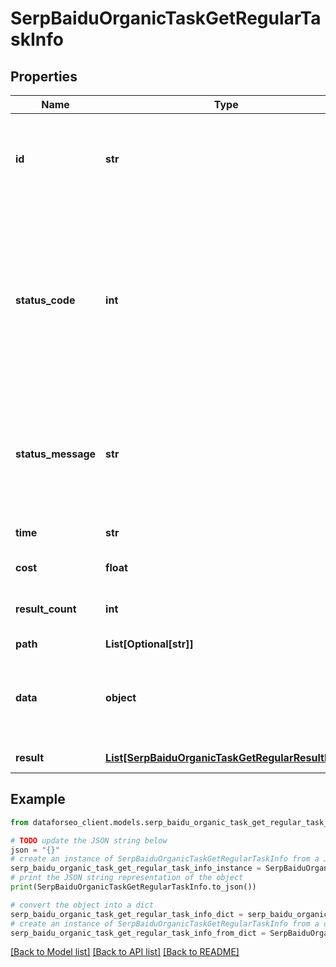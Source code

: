 # SerpBaiduOrganicTaskGetRegularTaskInfo


## Properties

Name | Type | Description | Notes
------------ | ------------- | ------------- | -------------
**id** | **str** | task identifier unique task identifier in our system in the UUID format | [optional] 
**status_code** | **int** | status code of the task generated by DataForSEO, can be within the following range: 10000-60000 you can find the full list of the response codes here | [optional] 
**status_message** | **str** | informational message of the task you can find the full list of general informational messages here | [optional] 
**time** | **str** | execution time, seconds | [optional] 
**cost** | **float** | total tasks cost, USD | [optional] 
**result_count** | **int** | number of elements in the result array | [optional] 
**path** | **List[Optional[str]]** | URL path | [optional] 
**data** | **object** | contains the same parameters that you specified in the POST request | [optional] 
**result** | [**List[SerpBaiduOrganicTaskGetRegularResultInfo]**](SerpBaiduOrganicTaskGetRegularResultInfo.md) | array of results | [optional] 

## Example

```python
from dataforseo_client.models.serp_baidu_organic_task_get_regular_task_info import SerpBaiduOrganicTaskGetRegularTaskInfo

# TODO update the JSON string below
json = "{}"
# create an instance of SerpBaiduOrganicTaskGetRegularTaskInfo from a JSON string
serp_baidu_organic_task_get_regular_task_info_instance = SerpBaiduOrganicTaskGetRegularTaskInfo.from_json(json)
# print the JSON string representation of the object
print(SerpBaiduOrganicTaskGetRegularTaskInfo.to_json())

# convert the object into a dict
serp_baidu_organic_task_get_regular_task_info_dict = serp_baidu_organic_task_get_regular_task_info_instance.to_dict()
# create an instance of SerpBaiduOrganicTaskGetRegularTaskInfo from a dict
serp_baidu_organic_task_get_regular_task_info_from_dict = SerpBaiduOrganicTaskGetRegularTaskInfo.from_dict(serp_baidu_organic_task_get_regular_task_info_dict)
```
[[Back to Model list]](../README.md#documentation-for-models) [[Back to API list]](../README.md#documentation-for-api-endpoints) [[Back to README]](../README.md)


